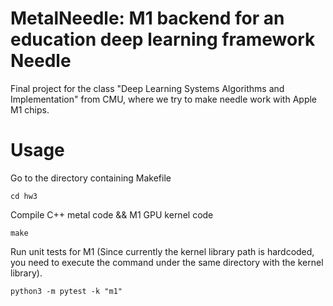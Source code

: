 # MetalNeedle: M1 backend for an education deep learning framework Needle
Final project for the class "Deep Learning Systems Algorithms and Implementation" from CMU, where we try to make needle work with Apple M1 chips.

# Usage
Go to the directory containing Makefile
```
cd hw3
```
<!-- compile C++ metal code
```
/opt/homebrew/opt/llvm/bin/clang++ \
    -std=c++17 -stdlib=libc++ -O2 \
    -L/opt/homebrew/opt/libomp/lib -fopenmp \
    -I../../metal-cpp \
    -fno-objc-arc \
    -framework Metal -framework Foundation -framework MetalKit \
    -g main.cpp MetalOperations.cpp  -o main.x
```
Compile M1 GPU kernel code
```
xcrun -sdk macosx metal -c ops.metal -o MyLibrary.air
xcrun -sdk macosx metallib MyLibrary.air -o ops.metallib
``` -->
Compile C++ metal code && M1 GPU kernel code
```
make
```
Run unit tests for M1 (Since currently the kernel library path is hardcoded, you need to execute the command under the same directory with the kernel library).
```
python3 -m pytest -k "m1"
```
<!-- Run the binary 
```
cd build
./main.x
```
The `main.cpp` program is pretty simple, as it constructs 3 buffers of length 3 for `a, b, c` (2 input buffers, 1 output buffer), and pass them into M1 GPU kernel for elemenwise addition, then print out results. The expected result is:
```
Running on Apple M1

before add arrays (M1 GPU):
a_CPP:1,1,1,
b_CPP:2,3,4,
c_CPP:0,0,0,
after add arrays (M1 GPU):
a_CPP:1,1,1,
b_CPP:2,3,4,
c_CPP:3,4,5,
``` -->
